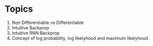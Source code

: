 # Topics

1. Non Differentiable vs Differentiable
2. Intuitive Backprop
3. Intuitive RNN Backprop
4. Concept of log probability, log likelyhood and maximum likelyhood

